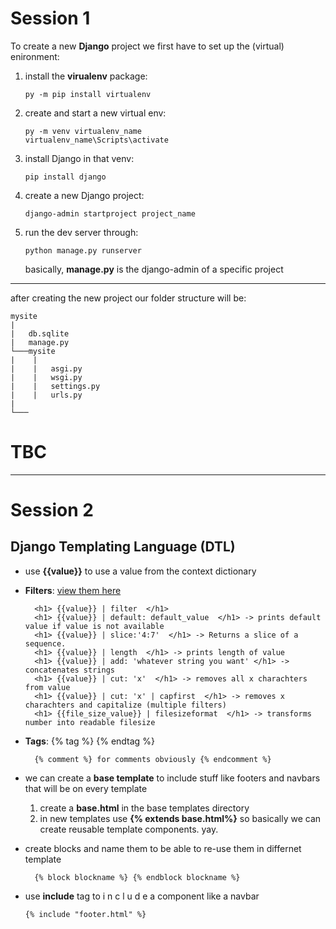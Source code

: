 # Session 1

To create a new **Django** project we first have to set up the (virtual) enironment:

1. install the **virualenv** package:
   ```
   py -m pip install virtualenv
   ```

2. create and start a new virtual env:
   ```
   py -m venv virtualenv_name
   virtualenv_name\Scripts\activate
   ```

3. install Django in that venv:
   ```
   pip install django
   ```

4. create a new Django project:
   ```
   django-admin startproject project_name
   ```

5. run the dev server through:
   ```
   python manage.py runserver
   ```
   basically, **manage.py** is the django-admin of a specific project

---

after creating the new project our folder structure will be:
```
mysite
|
|   db.sqlite
|   manage.py
└───mysite
|    |
|    |   asgi.py
|    |   wsgi.py
|    |   settings.py
|    |   urls.py
|
└───
```

# TBC

---
# Session 2
## Django Templating Language (DTL)

- use **{{value}}** to use a value from the context dictionary
- **Filters**: [view them here](https://www.djangotemplatetagsandfilters.com/)
  ```
    <h1> {{value}} | filter  </h1>
    <h1> {{value}} | default: default_value  </h1> -> prints default value if value is not available
    <h1> {{value}} | slice:'4:7'  </h1> -> Returns a slice of a sequence.
    <h1> {{value}} | length  </h1> -> prints length of value
    <h1> {{value}} | add: 'whatever string you want' </h1> -> concatenates strings
    <h1> {{value}} | cut: 'x'  </h1> -> removes all x charachters from value
    <h1> {{value}} | cut: 'x' | capfirst  </h1> -> removes x charachters and capitalize (multiple filters)
    <h1> {{file_size_value}} | filesizeformat  </h1> -> transforms number into readable filesize
  ```

- **Tags**: {% tag %} {% endtag %}
  ```
    {% comment %} for comments obviously {% endcomment %}

  ```

- we can create a **base template** to include stuff like footers and navbars that will be on every template
    1. create a **base.html** in the base templates directory
    2. in new templates use **{% extends base.html%}**
   so basically we can create reusable template components. yay.

- create blocks and name them to be able to re-use them in differnet template
  ```
    {% block blockname %} {% endblock blockname %}
  ```
- use **include** tag to i n c l u d e a component like a navbar
  ```
  {% include "footer.html" %}
  ```
